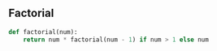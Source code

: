 ## Factorial

``` python
def factorial(num):
    return num * factorial(num - 1) if num > 1 else num
```
